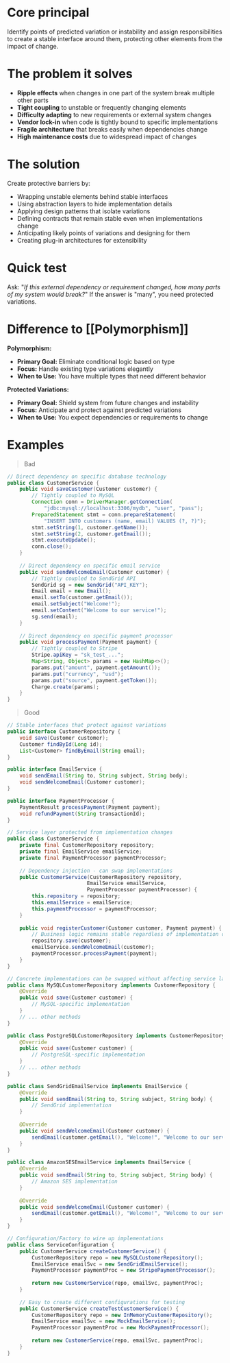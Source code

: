 # Core principal
Identify points of predicted variation or instability and assign responsibilities to create a stable interface around them, protecting other elements from the impact of change.

# The problem it solves
- **Ripple effects** when changes in one part of the system break multiple other parts
- **Tight coupling** to unstable or frequently changing elements
- **Difficulty adapting** to new requirements or external system changes
- **Vendor lock-in** when code is tightly bound to specific implementations
- **Fragile architecture** that breaks easily when dependencies change
- **High maintenance costs** due to widespread impact of changes

# The solution
Create protective barriers by:
- Wrapping unstable elements behind stable interfaces
- Using abstraction layers to hide implementation details
- Applying design patterns that isolate variations
- Defining contracts that remain stable even when implementations change
- Anticipating likely points of variations and designing for them
- Creating plug-in architectures for extensibility

# Quick test
Ask: "*If this external dependency or requirement changed, how many parts of my system would break?*" If the answer is "many", you need protected variations.

# Difference to [[Polymorphism]]

**Polymorphism:**
- **Primary Goal:** Eliminate conditional logic based on type
- **Focus:** Handle existing type variations elegantly
- **When to Use:** You have multiple types that need different behavior

**Protected Variations:**
- **Primary Goal:** Shield system from future changes and instability
- **Focus:** Anticipate and protect against predicted variations
- **When to Use:** You expect dependencies or requirements to change

# Examples
> Bad

``` java
// Direct dependency on specific database technology
public class CustomerService {
    public void saveCustomer(Customer customer) {
        // Tightly coupled to MySQL
        Connection conn = DriverManager.getConnection(
            "jdbc:mysql://localhost:3306/mydb", "user", "pass");
        PreparedStatement stmt = conn.prepareStatement(
            "INSERT INTO customers (name, email) VALUES (?, ?)");
        stmt.setString(1, customer.getName());
        stmt.setString(2, customer.getEmail());
        stmt.executeUpdate();
        conn.close();
    }
    
    // Direct dependency on specific email service
    public void sendWelcomeEmail(Customer customer) {
        // Tightly coupled to SendGrid API
        SendGrid sg = new SendGrid("API_KEY");
        Email email = new Email();
        email.setTo(customer.getEmail());
        email.setSubject("Welcome!");
        email.setContent("Welcome to our service!");
        sg.send(email);
    }
    
    // Direct dependency on specific payment processor
    public void processPayment(Payment payment) {
        // Tightly coupled to Stripe
        Stripe.apiKey = "sk_test_...";
        Map<String, Object> params = new HashMap<>();
        params.put("amount", payment.getAmount());
        params.put("currency", "usd");
        params.put("source", payment.getToken());
        Charge.create(params);
    }
}
```

> Good

``` java
// Stable interfaces that protect against variations
public interface CustomerRepository {
    void save(Customer customer);
    Customer findById(Long id);
    List<Customer> findByEmail(String email);
}

public interface EmailService {
    void sendEmail(String to, String subject, String body);
    void sendWelcomeEmail(Customer customer);
}

public interface PaymentProcessor {
    PaymentResult processPayment(Payment payment);
    void refundPayment(String transactionId);
}

// Service layer protected from implementation changes
public class CustomerService {
    private final CustomerRepository repository;
    private final EmailService emailService;
    private final PaymentProcessor paymentProcessor;
    
    // Dependency injection - can swap implementations
    public CustomerService(CustomerRepository repository, 
                          EmailService emailService,
                          PaymentProcessor paymentProcessor) {
        this.repository = repository;
        this.emailService = emailService;
        this.paymentProcessor = paymentProcessor;
    }
    
    public void registerCustomer(Customer customer, Payment payment) {
        // Business logic remains stable regardless of implementation changes
        repository.save(customer);
        emailService.sendWelcomeEmail(customer);
        paymentProcessor.processPayment(payment);
    }
}

// Concrete implementations can be swapped without affecting service layer
public class MySQLCustomerRepository implements CustomerRepository {
    @Override
    public void save(Customer customer) {
        // MySQL-specific implementation
    }
    // ... other methods
}

public class PostgreSQLCustomerRepository implements CustomerRepository {
    @Override
    public void save(Customer customer) {
        // PostgreSQL-specific implementation
    }
    // ... other methods
}

public class SendGridEmailService implements EmailService {
    @Override
    public void sendEmail(String to, String subject, String body) {
        // SendGrid implementation
    }
    
    @Override
    public void sendWelcomeEmail(Customer customer) {
        sendEmail(customer.getEmail(), "Welcome!", "Welcome to our service!");
    }
}

public class AmazonSESEmailService implements EmailService {
    @Override
    public void sendEmail(String to, String subject, String body) {
        // Amazon SES implementation
    }
    
    @Override
    public void sendWelcomeEmail(Customer customer) {
        sendEmail(customer.getEmail(), "Welcome!", "Welcome to our service!");
    }
}

// Configuration/Factory to wire up implementations
public class ServiceConfiguration {
    public CustomerService createCustomerService() {
        CustomerRepository repo = new MySQLCustomerRepository();
        EmailService emailSvc = new SendGridEmailService();
        PaymentProcessor paymentProc = new StripePaymentProcessor();
        
        return new CustomerService(repo, emailSvc, paymentProc);
    }
    
    // Easy to create different configurations for testing
    public CustomerService createTestCustomerService() {
        CustomerRepository repo = new InMemoryCustomerRepository();
        EmailService emailSvc = new MockEmailService();
        PaymentProcessor paymentProc = new MockPaymentProcessor();
        
        return new CustomerService(repo, emailSvc, paymentProc);
    }
}
```
